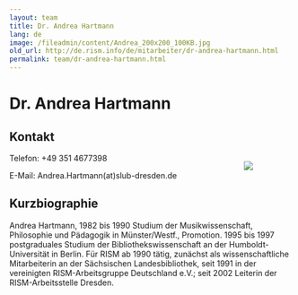 ```yaml
---
layout: team
title: Dr. Andrea Hartmann
lang: de
image: /fileadmin/content/Andrea_200x200_100KB.jpg
old_url: http://de.rism.info/de/mitarbeiter/dr-andrea-hartmann.html
permalink: team/dr-andrea-hartmann.html
---
```


# Dr. Andrea Hartmann


## Kontakt

<div style="float: right; width: 25%">
   <figure class="figure">
      <div class="float-left">
         <img src="/images/old/Andrea_200x200_100KB.jpg">
      </div>
   </figure>
</div>

Telefon: +49 351 4677398

E-Mail: Andrea.Hartmann(at)slub-dresden.de




## Kurzbiographie

Andrea Hartmann, 1982 bis 1990 Studium der Musikwissenschaft, Philosophie und Pädagogik in Münster/Westf., Promotion. 1995 bis 1997 postgraduales Studium der Bibliothekswissenschaft an der Humboldt-Universität in Berlin. Für RISM ab 1990 tätig, zunächst als wissenschaftliche Mitarbeiterin an der Sächsischen Landesbibliothek, seit 1991 in der vereinigten RISM-Arbeitsgruppe Deutschland e.V.; seit 2002 Leiterin der RISM-Arbeitsstelle Dresden.


